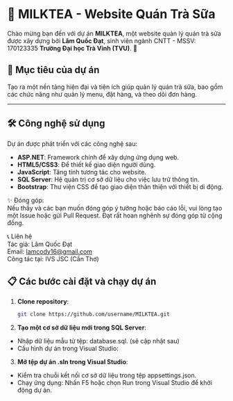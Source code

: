 # 🥤 MILKTEA - Website Quán Trà Sữa

Chào mừng bạn đến với dự án **MILKTEA**, một website quản lý quán trà sữa được xây dựng bởi **Lâm Quốc Đạt**, sinh viên ngành CNTT - MSSV: 170123335 **Trường Đại học Trà Vinh (TVU)**. 🚀

## 🌟 Mục tiêu của dự án
Tạo ra một nền tảng hiện đại và tiện ích giúp quản lý quán trà sữa, bao gồm các chức năng như quản lý menu, đặt hàng, và theo dõi đơn hàng.

---

## 🛠️ Công nghệ sử dụng  
Dự án được phát triển với các công nghệ sau:  
- **ASP.NET**: Framework chính để xây dựng ứng dụng web.  
- **HTML5/CSS3**: Để thiết kế giao diện người dùng.  
- **JavaScript**: Tăng tính tương tác cho website.  
- **SQL Server**: Hệ quản trị cơ sở dữ liệu cho việc lưu trữ thông tin.  
- **Bootstrap**: Thư viện CSS để tạo giao diện thân thiện với thiết bị di động.  

✨ Đóng góp:  
Nếu thầy và các bạn muốn đóng góp ý tưởng hoặc báo cáo lỗi, vui lòng tạo một Issue hoặc gửi Pull Request. Đạt rất hoan nghênh sự đóng góp từ cộng đồng.

📞 Liên hệ  
Tác giả: Lâm Quốc Đạt  
Email: lamcody16@gmail.com  
Công tác tại: IVS JSC (Cần Thơ)


## 📋 Các bước cài đặt và chạy dự án
1. **Clone repository**:
   ```bash
   git clone https://github.com/username/MILKTEA.git

2. **Tạo một cơ sở dữ liệu mới trong SQL Server**:  
  - Nhập dữ liệu mẫu từ tệp: database.sql. (sẽ cập nhật sau)  
  - Cấu hình dự án trong Visual Studio:

3. **Mở tệp dự án .sln trong Visual Studio**:  
  - Kiểm tra chuỗi kết nối cơ sở dữ liệu trong tệp appsettings.json.  
  - Chạy ứng dụng: Nhấn F5 hoặc chọn Run trong Visual Studio để khởi động dự án.
